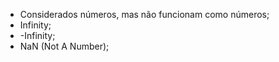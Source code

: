 * Considerados números, mas não funcionam como números;
* Infinity;
* -Infinity;
* NaN (Not A Number);